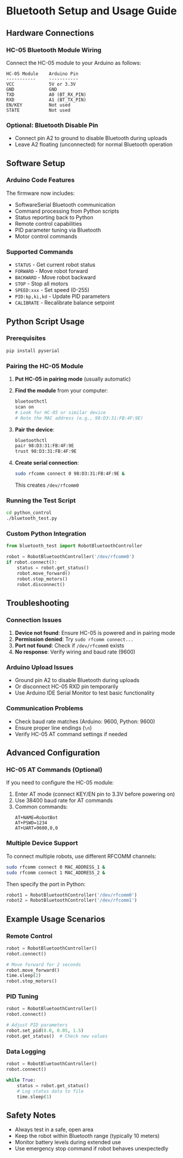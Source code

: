 # Bluetooth Setup and Usage Guide

## Hardware Connections

### HC-05 Bluetooth Module Wiring
Connect the HC-05 module to your Arduino as follows:

```
HC-05 Module    Arduino Pin
-----------     -----------
VCC             5V or 3.3V
GND             GND
TXD             A0 (BT_RX_PIN)
RXD             A1 (BT_TX_PIN)
EN/KEY          Not used
STATE           Not used
```

### Optional: Bluetooth Disable Pin
- Connect pin A2 to ground to disable Bluetooth during uploads
- Leave A2 floating (unconnected) for normal Bluetooth operation

## Software Setup

### Arduino Code Features
The firmware now includes:
- SoftwareSerial Bluetooth communication
- Command processing from Python scripts
- Status reporting back to Python
- Remote control capabilities
- PID parameter tuning via Bluetooth
- Motor control commands

### Supported Commands
- `STATUS` - Get current robot status
- `FORWARD` - Move robot forward
- `BACKWARD` - Move robot backward
- `STOP` - Stop all motors
- `SPEED:xxx` - Set speed (0-255)
- `PID:kp,ki,kd` - Update PID parameters
- `CALIBRATE` - Recalibrate balance setpoint

## Python Script Usage

### Prerequisites
```bash
pip install pyserial
```

### Pairing the HC-05 Module

1. **Put HC-05 in pairing mode** (usually automatic)
2. **Find the module** from your computer:
   ```bash
   bluetoothctl
   scan on
   # Look for HC-05 or similar device
   # Note the MAC address (e.g., 98:D3:31:FB:4F:9E)
   ```

3. **Pair the device**:
   ```bash
   bluetoothctl
   pair 98:D3:31:FB:4F:9E
   trust 98:D3:31:FB:4F:9E
   ```

4. **Create serial connection**:
   ```bash
   sudo rfcomm connect 0 98:D3:31:FB:4F:9E &
   ```
   This creates `/dev/rfcomm0`

### Running the Test Script
```bash
cd python_control
./bluetooth_test.py
```

### Custom Python Integration
```python
from bluetooth_test import RobotBluetoothController

robot = RobotBluetoothController('/dev/rfcomm0')
if robot.connect():
    status = robot.get_status()
    robot.move_forward()
    robot.stop_motors()
    robot.disconnect()
```

## Troubleshooting

### Connection Issues
1. **Device not found**: Ensure HC-05 is powered and in pairing mode
2. **Permission denied**: Try `sudo rfcomm connect...`
3. **Port not found**: Check if `/dev/rfcomm0` exists
4. **No response**: Verify wiring and baud rate (9600)

### Arduino Upload Issues
- Ground pin A2 to disable Bluetooth during uploads
- Or disconnect HC-05 RXD pin temporarily
- Use Arduino IDE Serial Monitor to test basic functionality

### Communication Problems
- Check baud rate matches (Arduino: 9600, Python: 9600)
- Ensure proper line endings (`\n`)
- Verify HC-05 AT command settings if needed

## Advanced Configuration

### HC-05 AT Commands (Optional)
If you need to configure the HC-05 module:

1. Enter AT mode (connect KEY/EN pin to 3.3V before powering on)
2. Use 38400 baud rate for AT commands
3. Common commands:
   ```
   AT+NAME=RobotBot
   AT+PSWD=1234
   AT+UART=9600,0,0
   ```

### Multiple Device Support
To connect multiple robots, use different RFCOMM channels:
```bash
sudo rfcomm connect 0 MAC_ADDRESS_1 &
sudo rfcomm connect 1 MAC_ADDRESS_2 &
```

Then specify the port in Python:
```python
robot1 = RobotBluetoothController('/dev/rfcomm0')
robot2 = RobotBluetoothController('/dev/rfcomm1')
```

## Example Usage Scenarios

### Remote Control
```python
robot = RobotBluetoothController()
robot.connect()

# Move forward for 2 seconds
robot.move_forward()
time.sleep(2)
robot.stop_motors()
```

### PID Tuning
```python
robot = RobotBluetoothController()
robot.connect()

# Adjust PID parameters
robot.set_pid(8.0, 0.05, 1.5)
robot.get_status()  # Check new values
```

### Data Logging
```python
robot = RobotBluetoothController()
robot.connect()

while True:
    status = robot.get_status()
    # Log status data to file
    time.sleep(1)
```

## Safety Notes
- Always test in a safe, open area
- Keep the robot within Bluetooth range (typically 10 meters)
- Monitor battery levels during extended use
- Use emergency stop command if robot behaves unexpectedly
